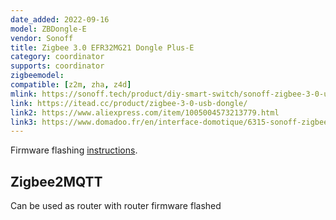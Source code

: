 ```yaml
---
date_added: 2022-09-16
model: ZBDongle-E
vendor: Sonoff
title: Zigbee 3.0 EFR32MG21 Dongle Plus-E
category: coordinator
supports: coordinator
zigbeemodel:
compatible: [z2m, zha, z4d]
mlink: https://sonoff.tech/product/diy-smart-switch/sonoff-zigbee-3-0-usb-dongle-plus-e/
link: https://itead.cc/product/zigbee-3-0-usb-dongle/
link2: https://www.aliexpress.com/item/1005004573213779.html
link3: https://www.domadoo.fr/en/interface-domotique/6315-sonoff-zigbee-30-usb-key-20dbm-external-antenna-v2-zbdongle-e.html
---
```


Firmware flashing [instructions](https://sonoff.tech/wp-content/uploads/2022/08/SONOFF-Zigbee-3.0-USB-dongle-plus-firmware-flashing-.pdf).

## Zigbee2MQTT

Can be used as router with router firmware flashed